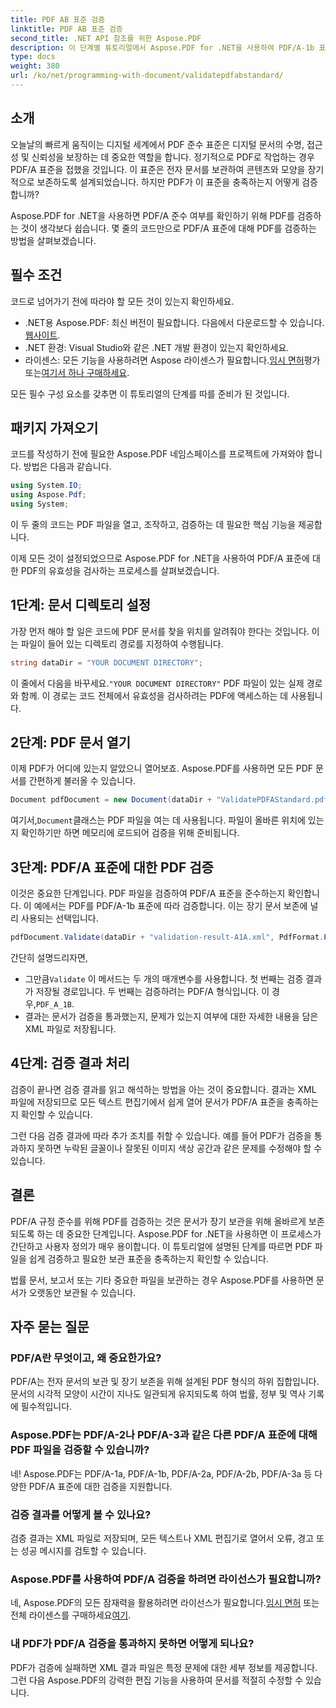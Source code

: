 ```yaml
---
title: PDF AB 표준 검증
linktitle: PDF AB 표준 검증
second_title: .NET API 참조를 위한 Aspose.PDF
description: 이 단계별 튜토리얼에서 Aspose.PDF for .NET을 사용하여 PDF/A-1b 표준에 대한 PDF의 유효성을 검사하는 방법을 알아보세요. 장기 보관을 위한 규정 준수를 보장하세요.
type: docs
weight: 380
url: /ko/net/programming-with-document/validatepdfabstandard/
---
```

## 소개

오늘날의 빠르게 움직이는 디지털 세계에서 PDF 준수 표준은 디지털 문서의 수명, 접근성 및 신뢰성을 보장하는 데 중요한 역할을 합니다. 정기적으로 PDF로 작업하는 경우 PDF/A 표준을 접했을 것입니다. 이 표준은 전자 문서를 보관하여 콘텐츠와 모양을 장기적으로 보존하도록 설계되었습니다. 하지만 PDF가 이 표준을 충족하는지 어떻게 검증합니까?

Aspose.PDF for .NET을 사용하면 PDF/A 준수 여부를 확인하기 위해 PDF를 검증하는 것이 생각보다 쉽습니다. 몇 줄의 코드만으로 PDF/A 표준에 대해 PDF를 검증하는 방법을 살펴보겠습니다. 


## 필수 조건

코드로 넘어가기 전에 따라야 할 모든 것이 있는지 확인하세요.

-  .NET용 Aspose.PDF: 최신 버전이 필요합니다. 다음에서 다운로드할 수 있습니다.[웹사이트](https://releases.aspose.com/pdf/net/).
- .NET 환경: Visual Studio와 같은 .NET 개발 환경이 있는지 확인하세요.
-  라이센스: 모든 기능을 사용하려면 Aspose 라이센스가 필요합니다.[임시 면허](https://purchase.aspose.com/temporary-license/)평가 또는[여기서 하나 구매하세요](https://purchase.aspose.com/buy).

모든 필수 구성 요소를 갖추면 이 튜토리얼의 단계를 따를 준비가 된 것입니다.

## 패키지 가져오기

코드를 작성하기 전에 필요한 Aspose.PDF 네임스페이스를 프로젝트에 가져와야 합니다. 방법은 다음과 같습니다.

```csharp
using System.IO;
using Aspose.Pdf;
using System;
```

이 두 줄의 코드는 PDF 파일을 열고, 조작하고, 검증하는 데 필요한 핵심 기능을 제공합니다.

이제 모든 것이 설정되었으므로 Aspose.PDF for .NET을 사용하여 PDF/A 표준에 대한 PDF의 유효성을 검사하는 프로세스를 살펴보겠습니다.

## 1단계: 문서 디렉토리 설정

가장 먼저 해야 할 일은 코드에 PDF 문서를 찾을 위치를 알려줘야 한다는 것입니다. 이는 파일이 들어 있는 디렉토리 경로를 지정하여 수행됩니다.

```csharp
string dataDir = "YOUR DOCUMENT DIRECTORY";
```

 이 줄에서 다음을 바꾸세요.`"YOUR DOCUMENT DIRECTORY"` PDF 파일이 있는 실제 경로와 함께. 이 경로는 코드 전체에서 유효성을 검사하려는 PDF에 액세스하는 데 사용됩니다.

## 2단계: PDF 문서 열기

이제 PDF가 어디에 있는지 알았으니 열어보죠. Aspose.PDF를 사용하면 모든 PDF 문서를 간편하게 불러올 수 있습니다.

```csharp
Document pdfDocument = new Document(dataDir + "ValidatePDFAStandard.pdf");
```

 여기서,`Document`클래스는 PDF 파일을 여는 데 사용됩니다. 파일이 올바른 위치에 있는지 확인하기만 하면 메모리에 로드되어 검증을 위해 준비됩니다.

## 3단계: PDF/A 표준에 대한 PDF 검증

이것은 중요한 단계입니다. PDF 파일을 검증하여 PDF/A 표준을 준수하는지 확인합니다. 이 예에서는 PDF를 PDF/A-1b 표준에 따라 검증합니다. 이는 장기 문서 보존에 널리 사용되는 선택입니다.

```csharp
pdfDocument.Validate(dataDir + "validation-result-A1A.xml", PdfFormat.PDF_A_1B);
```

간단히 설명드리자면,
-  그만큼`Validate` 이 메서드는 두 개의 매개변수를 사용합니다. 첫 번째는 검증 결과가 저장될 경로입니다. 두 번째는 검증하려는 PDF/A 형식입니다. 이 경우,`PDF_A_1B`.
- 결과는 문서가 검증을 통과했는지, 문제가 있는지 여부에 대한 자세한 내용을 담은 XML 파일로 저장됩니다.

## 4단계: 검증 결과 처리

검증이 끝나면 검증 결과를 읽고 해석하는 방법을 아는 것이 중요합니다. 결과는 XML 파일에 저장되므로 모든 텍스트 편집기에서 쉽게 열어 문서가 PDF/A 표준을 충족하는지 확인할 수 있습니다.

그런 다음 검증 결과에 따라 추가 조치를 취할 수 있습니다. 예를 들어 PDF가 검증을 통과하지 못하면 누락된 글꼴이나 잘못된 이미지 색상 공간과 같은 문제를 수정해야 할 수 있습니다.

## 결론

PDF/A 규정 준수를 위해 PDF를 검증하는 것은 문서가 장기 보관을 위해 올바르게 보존되도록 하는 데 중요한 단계입니다. Aspose.PDF for .NET을 사용하면 이 프로세스가 간단하고 사용자 정의가 매우 용이합니다. 이 튜토리얼에 설명된 단계를 따르면 PDF 파일을 쉽게 검증하고 필요한 보관 표준을 충족하는지 확인할 수 있습니다.

법률 문서, 보고서 또는 기타 중요한 파일을 보관하는 경우 Aspose.PDF를 사용하면 문서가 오랫동안 보관될 수 있습니다.

## 자주 묻는 질문

### PDF/A란 무엇이고, 왜 중요한가요?
PDF/A는 전자 문서의 보관 및 장기 보존을 위해 설계된 PDF 형식의 하위 집합입니다. 문서의 시각적 모양이 시간이 지나도 일관되게 유지되도록 하여 법률, 정부 및 역사 기록에 필수적입니다.

### Aspose.PDF는 PDF/A-2나 PDF/A-3과 같은 다른 PDF/A 표준에 대해 PDF 파일을 검증할 수 있습니까?
네! Aspose.PDF는 PDF/A-1a, PDF/A-1b, PDF/A-2a, PDF/A-2b, PDF/A-3a 등 다양한 PDF/A 표준에 대한 검증을 지원합니다.

### 검증 결과를 어떻게 볼 수 있나요?
검증 결과는 XML 파일로 저장되며, 모든 텍스트나 XML 편집기로 열어서 오류, 경고 또는 성공 메시지를 검토할 수 있습니다.

### Aspose.PDF를 사용하여 PDF/A 검증을 하려면 라이선스가 필요합니까?
 네, Aspose.PDF의 모든 잠재력을 활용하려면 라이선스가 필요합니다.[임시 면허](https://purchase.aspose.com/temporary-license/) 또는 전체 라이센스를 구매하세요[여기](https://purchase.aspose.com/buy).

### 내 PDF가 PDF/A 검증을 통과하지 못하면 어떻게 되나요?
PDF가 검증에 실패하면 XML 결과 파일은 특정 문제에 대한 세부 정보를 제공합니다. 그런 다음 Aspose.PDF의 강력한 편집 기능을 사용하여 문서를 적절히 수정할 수 있습니다.